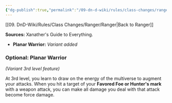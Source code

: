 ```yaml
---
{"dg-publish":true,"permalink":"/09-dn-d-wiki/rules/class-changes/ranger/horizon-walker/","tags":["class","ranger","subclass"]}
---
```


[[09. DnD-Wiki/Rules/Class Changes/Ranger/Ranger\|Back to Ranger]]

**Sources:** Xanather's Guide to Everything.
* **Planar Warrior:** *Variant added*

### Optional: Planar Warrior
*(Variant 3rd level feature)*

At 3rd level, you learn to draw on the energy of the multiverse to augment your attacks. When you hit a target of your **Favored Foe or Hunter's mark** with a weapon attack, you can make all damage you deal with that attack become force damage.
